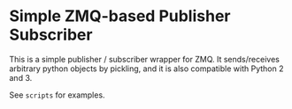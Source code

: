 # Simple ZMQ-based Publisher Subscriber

This is a simple publisher / subscriber wrapper for ZMQ.
It sends/receives arbitrary python objects by pickling, and it is also compatible with Python 2 and 3.

See `scripts` for examples.